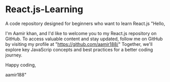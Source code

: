 # React.js-Learning
A code repository designed for beginners who want to learn React.js "Hello,

I'm Aamir khan, and I'd like to welcome you to my React.js repository on GitHub. To access valuable content and stay updated, follow me on GitHub by visiting my profile at "https://github.com/aamir188/" Together, we'll explore key JavaScrip concepts and best practices for a better coding journey.

Happy coding,

aamir188"
